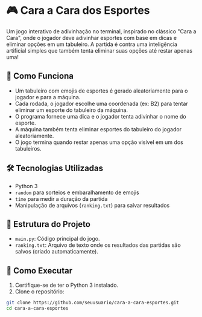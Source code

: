 # 🎮 Cara a Cara dos Esportes

Um jogo interativo de adivinhação no terminal, inspirado no clássico "Cara a Cara", onde o jogador deve adivinhar esportes com base em dicas e eliminar opções em um tabuleiro. A partida é contra uma inteligência artificial simples que também tenta eliminar suas opções até restar apenas uma!

## 🧠 Como Funciona

- Um tabuleiro com emojis de esportes é gerado aleatoriamente para o jogador e para a máquina.
- Cada rodada, o jogador escolhe uma coordenada (ex: B2) para tentar eliminar um esporte do tabuleiro da máquina.
- O programa fornece uma dica e o jogador tenta adivinhar o nome do esporte.
- A máquina também tenta eliminar esportes do tabuleiro do jogador aleatoriamente.
- O jogo termina quando restar apenas uma opção visível em um dos tabuleiros.

## 🛠️ Tecnologias Utilizadas

- Python 3
- `random` para sorteios e embaralhamento de emojis
- `time` para medir a duração da partida
- Manipulação de arquivos (`ranking.txt`) para salvar resultados

## 📁 Estrutura do Projeto

- `main.py`: Código principal do jogo.
- `ranking.txt`: Arquivo de texto onde os resultados das partidas são salvos (criado automaticamente).

## 🚀 Como Executar

1. Certifique-se de ter o Python 3 instalado.
2. Clone o repositório:

```bash
git clone https://github.com/seuusuario/cara-a-cara-esportes.git
cd cara-a-cara-esportes
